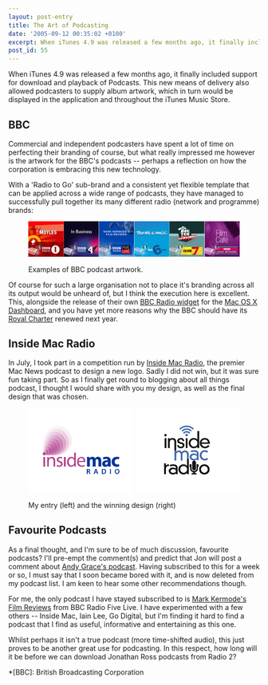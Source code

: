 ```yaml
---
layout: post-entry
title: The Art of Podcasting
date: '2005-09-12 00:35:02 +0100'
excerpt: When iTunes 4.9 was released a few months ago, it finally included support for download and playback of Podcasts. This new means of delivery also allowed podcasters to supply album artwork, which in turn would be displayed in the application and throughout the iTunes Music Store.
post_id: 55
---
```

When iTunes 4.9 was released a few months ago, it finally included support for download and playback of Podcasts. This new means of delivery also allowed podcasters to supply album artwork, which in turn would be displayed in the application and throughout the iTunes Music Store.

## BBC
Commercial and independent podcasters have spent a lot of time on perfecting their branding of course, but what really impressed me however is the artwork for the BBC's podcasts -- perhaps a reflection on how the corporation is embracing this new technology.

With a 'Radio to Go' sub-brand and a consistent yet flexible template that can be applied across a wide range of podcasts, they have managed to successfully pull together its many different radio (network and programme) brands:

<figure>
    <img src="/assets/images/2005/09/bbcpodcasts.png" alt=""/>
    <figcaption>
        <p>Examples of BBC podcast artwork.</p>
    </figcaption>
</figure>

Of course for such a large organisation not to place it's branding across all its output would be unheard of, but I think the execution here is excellent. This, alongside the release of their own [BBC Radio widget][1] for the [Mac OS X Dashboard][2], and you have yet more reasons why the BBC should have its [Royal Charter][3] renewed next year.

## Inside Mac Radio
In July, I took part in a competition run by [Inside Mac Radio][4], the premier Mac News podcast to design a new logo. Sadly I did not win, but it was sure fun taking part. So as I finally get round to blogging about all things podcast, I thought I would share with you my design, as well as the final design that was chosen.

<figure>
    <img src="/assets/images/2005/09/insidemac.png" alt=""/>
    <figcaption>
        <p>My entry (left) and the winning design (right)</p>
    </figcaption>
</figure>

## Favourite Podcasts
As a final thought, and I'm sure to be of much discussion, favourite podcasts? I'll pre-empt the comment(s) and predict that Jon will post a comment about [Andy Grace's podcast][5]. Having subscribed to this for a week or so, I must say that I soon became bored with it, and is now deleted from my podcast list. I am keen to hear some other recommendations though.

For me, the only podcast I have stayed subscribed to is [Mark Kermode's Film Reviews][6] from BBC Radio Five Live. I have experimented with a few others -- Inside Mac, Iain Lee, Go Digital, but I'm finding it hard to find a podcast that I find as useful, informative and entertaining as this one.

Whilst perhaps it isn't a true podcast (more time-shifted audio), this just proves to be another great use for podcasting. In this respect, how long will it be before we can download Jonathan Ross podcasts from Radio 2?

[1]: http://www.bbc.co.uk/radio/prototypes/listenlive/
[2]: http://www.apple.com/macosx/features/dashboard/
[3]: http://www.bbccharterreview.org.uk/
[4]: http://phobos.apple.com/WebObjects/MZStore.woa/wa/viewPodcast?id=73329937
[5]: http://www.andygrace.com/
[6]: http://phobos.apple.com/WebObjects/MZStore.woa/wa/viewPodcast?id=73802698

*[BBC]: British Broadcasting Corporation